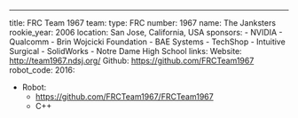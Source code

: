 ---
title: FRC Team 1967
team:
  type: FRC
  number: 1967
  name: The Janksters
  rookie_year: 2006
  location: San Jose, California, USA
  sponsors:
    - NVIDIA
    - Qualcomm
    - Brin Wojcicki Foundation
    - BAE Systems
    - TechShop
    - Intuitive Surgical
    - SolidWorks
    - Notre Dame High School
  links:
    Website: http://team1967.ndsj.org/
    Github: https://github.com/FRCTeam1967
robot_code:
  2016:
  - Robot:
    - https://github.com/FRCTeam1967/FRCTeam1967
    - C++
